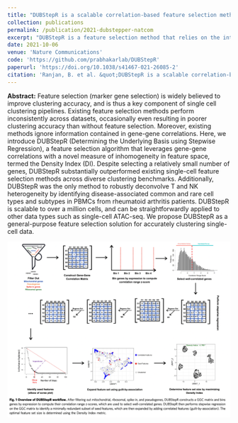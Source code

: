 ```yaml
---
title: "DUBStepR is a scalable correlation-based feature selection method for accurately clustering single-cell data"
collection: publications
permalink: /publication/2021-dubstepper-natcom
excerpt: "DUBStepR is a feature selection method that relies on the intuition of finding the most informative features given the set of features already identified."
date: 2021-10-06
venue: 'Nature Communications'
code: 'https://github.com/prabhakarlab/DUBStepR'
paperurl: 'https://doi.org/10.1038/s41467-021-26085-2'
citation: 'Ranjan, B. et al. &quot;DUBStepR is a scalable correlation-based feature selection method for accurately clustering single-cell data.&quot; <i>Nat. Commun.</i>. 12, 5849 (2021).'
---
```


**Abstract:**
Feature selection (marker gene selection) is widely believed to improve clustering accuracy, and is thus a key component of single cell clustering pipelines. Existing feature selection methods perform inconsistently across datasets, occasionally even resulting in poorer clustering accuracy than without feature selection. Moreover, existing methods ignore information contained in gene-gene correlations. Here, we introduce DUBStepR (Determining the Underlying Basis using Stepwise Regression), a feature selection algorithm that leverages gene-gene correlations with a novel measure of inhomogeneity in feature space, termed the Density Index (DI). Despite selecting a relatively small number of genes, DUBStepR substantially outperformed existing single-cell feature selection methods across diverse clustering benchmarks. Additionally, DUBStepR was the only method to robustly deconvolve T and NK heterogeneity by identifying disease-associated common and rare cell types and subtypes in PBMCs from rheumatoid arthritis patients. DUBStepR is scalable to over a million cells, and can be straightforwardly applied to other data types such as single-cell ATAC-seq. We propose DUBStepR as a general-purpose feature selection solution for accurately clustering single-cell data.

![](/images/dubsteppr_fig1.png)
